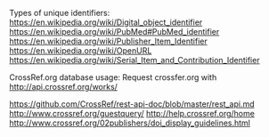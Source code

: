 
Types of unique identifiers:
https://en.wikipedia.org/wiki/Digital_object_identifier
https://en.wikipedia.org/wiki/PubMed#PubMed_identifier
https://en.wikipedia.org/wiki/Publisher_Item_Identifier
https://en.wikipedia.org/wiki/OpenURL
https://en.wikipedia.org/wiki/Serial_Item_and_Contribution_Identifier

CrossRef.org database usage:
Request crossfer.org with http://api.crossref.org/works/<doi>

https://github.com/CrossRef/rest-api-doc/blob/master/rest_api.md
http://www.crossref.org/guestquery/
http://help.crossref.org/home
http://www.crossref.org/02publishers/doi_display_guidelines.html
